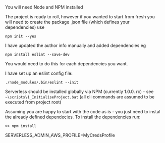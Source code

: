
You will need Node and NPM installed

The project is ready to roll, however if you wanted to start from fresh you will need to create the package .json file (which defines your dependencies) use
```
npm init --yes
```
I have updated the author info manually and added dependencies eg
```
npm install eslint --save-dev
```
You would need to do this for each dependencies you want.

I have set up an eslint config file:
```
./node_modules/.bin/eslint --init
```

Serverless should be installed globally via NPM (currently 1.0.0. rc) - see`` ~\scripts\1_InitialiseProject.bat``
(all cli commands are assumed to be executed from project root)

Assuming you are happy to start with the code as is - you just need to instal the already defined dependecies.
To install the dependencies run:
```
>> npm install
```

SERVERLESS_ADMIN_AWS_PROFILE=MyCredsProfile